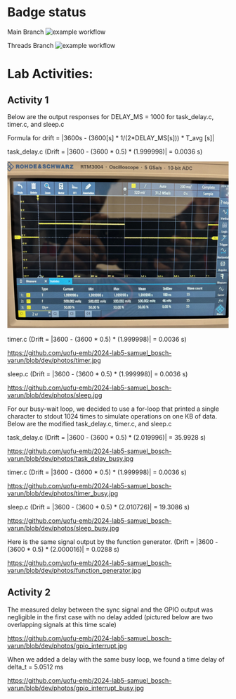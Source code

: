 # Badge status
Main Branch
![example workflow](https://github.com/uofu-emb/2024-lab5-samuel_bosch-varun/actions/workflows/main.yml/badge.svg)

Threads Branch
![example workflow](https://github.com/uofu-emb/2024-lab5-samuel_bosch-varun/actions/workflows/main.yml/badge.svg?branch=dev)

# Lab Activities:

## Activity 1
Below are the output responses for DELAY_MS = 1000 for task_delay.c, timer.c, and sleep.c

Formula for drift = |3600s - (3600[s] * 1/(2*DELAY_MS[s])) * T_avg [s]|

task_delay.c (Drift = |3600 - (3600 * 0.5) * (1.999998)| = 0.0036 s)

![alt text](https://github.com/uofu-emb/2024-lab5-samuel_bosch-varun/blob/dev/photos/task_delay.jpg)

timer.c (Drift = |3600 - (3600 * 0.5) * (1.999998)| = 0.0036 s)

https://github.com/uofu-emb/2024-lab5-samuel_bosch-varun/blob/dev/photos/timer.jpg

sleep.c (Drift = |3600 - (3600 * 0.5) * (1.999998)| = 0.0036 s)

https://github.com/uofu-emb/2024-lab5-samuel_bosch-varun/blob/dev/photos/sleep.jpg


For our busy-wait loop, we decided to use a for-loop that printed a single character to stdout 1024 times to simulate operations on one KB of data. Below are the modified task_delay.c, timer.c, and sleep.c

task_delay.c (Drift = |3600 - (3600 * 0.5) * (2.019996)| = 35.9928 s)

https://github.com/uofu-emb/2024-lab5-samuel_bosch-varun/blob/dev/photos/task_delay_busy.jpg

timer.c (Drift = |3600 - (3600 * 0.5) * (1.999998)| = 0.0036 s)

https://github.com/uofu-emb/2024-lab5-samuel_bosch-varun/blob/dev/photos/timer_busy.jpg

sleep.c (Drift = |3600 - (3600 * 0.5) * (2.010726)| = 19.3086 s)

https://github.com/uofu-emb/2024-lab5-samuel_bosch-varun/blob/dev/photos/sleep_busy.jpg

Here is the same signal output by the function generator.
(Drift = |3600 - (3600 * 0.5) * (2.000016)| = 0.0288 s)

https://github.com/uofu-emb/2024-lab5-samuel_bosch-varun/blob/dev/photos/function_generator.jpg

## Activity 2
The measured delay between the sync signal and the GPIO output was negligible in the first case with no delay added (pictured below are two overlapping signals at this time scale)

https://github.com/uofu-emb/2024-lab5-samuel_bosch-varun/blob/dev/photos/gpio_interrupt.jpg

When we added a delay with the same busy loop, we found a time delay of delta_t = 5.0512 ms

https://github.com/uofu-emb/2024-lab5-samuel_bosch-varun/blob/dev/photos/gpio_interrupt_busy.jpg
